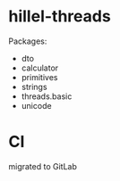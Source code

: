 # hillel-threads

Packages: 
 * dto
 * calculator
 * primitives
 * strings
 * threads.basic
 * unicode

# CI
 migrated to GitLab